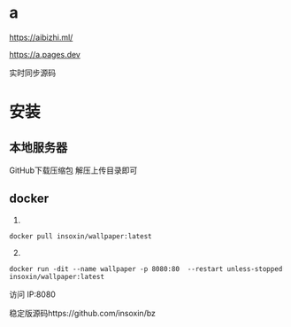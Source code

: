 # a

https://aibizhi.ml/

https://a.pages.dev

实时同步源码

# 安装

## 本地服务器

GitHub下载压缩包 解压上传目录即可

## docker

1.
```
docker pull insoxin/wallpaper:latest
```
2.
```
docker run -dit --name wallpaper -p 8080:80  --restart unless-stopped insoxin/wallpaper:latest

```

访问 IP:8080


稳定版源码https://github.com/insoxin/bz
